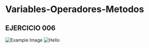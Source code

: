 # Variables-Operadores-Metodos

## EJERCICIO 006


![Example Image](Image\Carrusel_Colores_.gif)
![Hello](Image\Carrusel_Colores.gif)
